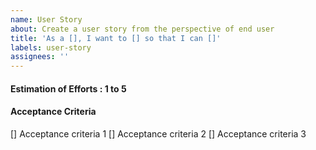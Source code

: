 ```yaml
---
name: User Story
about: Create a user story from the perspective of end user
title: 'As a [], I want to [] so that I can []'
labels: user-story
assignees: ''
---
```


#### Estimation of Efforts : 1 to 5

#### Acceptance Criteria

[] Acceptance criteria 1
[] Acceptance criteria 2
[] Acceptance criteria 3